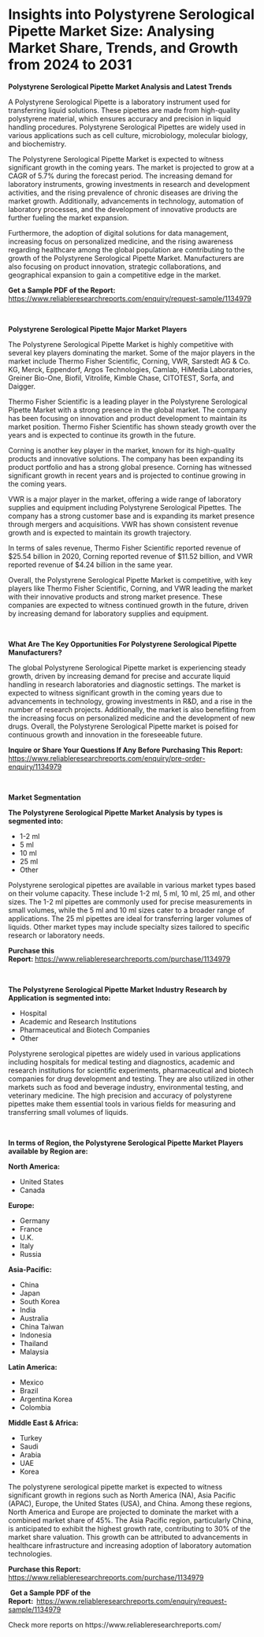 <p><h1>Insights into Polystyrene Serological Pipette Market Size: Analysing Market Share, Trends, and Growth from 2024 to 2031</h1></p><p><strong>Polystyrene Serological Pipette Market Analysis and Latest Trends</strong></p>
<p><p>A Polystyrene Serological Pipette is a laboratory instrument used for transferring liquid solutions. These pipettes are made from high-quality polystyrene material, which ensures accuracy and precision in liquid handling procedures. Polystyrene Serological Pipettes are widely used in various applications such as cell culture, microbiology, molecular biology, and biochemistry.</p><p>The Polystyrene Serological Pipette Market is expected to witness significant growth in the coming years. The market is projected to grow at a CAGR of 5.7% during the forecast period. The increasing demand for laboratory instruments, growing investments in research and development activities, and the rising prevalence of chronic diseases are driving the market growth. Additionally, advancements in technology, automation of laboratory processes, and the development of innovative products are further fueling the market expansion.</p><p>Furthermore, the adoption of digital solutions for data management, increasing focus on personalized medicine, and the rising awareness regarding healthcare among the global population are contributing to the growth of the Polystyrene Serological Pipette Market. Manufacturers are also focusing on product innovation, strategic collaborations, and geographical expansion to gain a competitive edge in the market.</p></p>
<p><strong>Get a Sample PDF of the Report:&nbsp;</strong> <a href="https://www.reliableresearchreports.com/enquiry/request-sample/1134979">https://www.reliableresearchreports.com/enquiry/request-sample/1134979</a></p>
<p>&nbsp;</p>
<p><strong>Polystyrene Serological Pipette Major Market Players</strong></p>
<p><p>The Polystyrene Serological Pipette Market is highly competitive with several key players dominating the market. Some of the major players in the market include Thermo Fisher Scientific, Corning, VWR, Sarstedt AG & Co. KG, Merck, Eppendorf, Argos Technologies, Camlab, HiMedia Laboratories, Greiner Bio-One, Biofil, Vitrolife, Kimble Chase, CITOTEST, Sorfa, and Daigger.</p><p>Thermo Fisher Scientific is a leading player in the Polystyrene Serological Pipette Market with a strong presence in the global market. The company has been focusing on innovation and product development to maintain its market position. Thermo Fisher Scientific has shown steady growth over the years and is expected to continue its growth in the future.</p><p>Corning is another key player in the market, known for its high-quality products and innovative solutions. The company has been expanding its product portfolio and has a strong global presence. Corning has witnessed significant growth in recent years and is projected to continue growing in the coming years.</p><p>VWR is a major player in the market, offering a wide range of laboratory supplies and equipment including Polystyrene Serological Pipettes. The company has a strong customer base and is expanding its market presence through mergers and acquisitions. VWR has shown consistent revenue growth and is expected to maintain its growth trajectory.</p><p>In terms of sales revenue, Thermo Fisher Scientific reported revenue of $25.54 billion in 2020, Corning reported revenue of $11.52 billion, and VWR reported revenue of $4.24 billion in the same year.</p><p>Overall, the Polystyrene Serological Pipette Market is competitive, with key players like Thermo Fisher Scientific, Corning, and VWR leading the market with their innovative products and strong market presence. These companies are expected to witness continued growth in the future, driven by increasing demand for laboratory supplies and equipment.</p></p>
<p>&nbsp;</p>
<p><strong>What Are The Key Opportunities For Polystyrene Serological Pipette Manufacturers?</strong></p>
<p><p>The global Polystyrene Serological Pipette market is experiencing steady growth, driven by increasing demand for precise and accurate liquid handling in research laboratories and diagnostic settings. The market is expected to witness significant growth in the coming years due to advancements in technology, growing investments in R&D, and a rise in the number of research projects. Additionally, the market is also benefiting from the increasing focus on personalized medicine and the development of new drugs. Overall, the Polystyrene Serological Pipette market is poised for continuous growth and innovation in the foreseeable future.</p></p>
<p><strong>Inquire or Share Your Questions If Any Before Purchasing This Report:</strong> <a href="https://www.reliableresearchreports.com/enquiry/pre-order-enquiry/1134979">https://www.reliableresearchreports.com/enquiry/pre-order-enquiry/1134979</a></p>
<p>&nbsp;</p>
<p><strong>Market Segmentation</strong></p>
<p><strong>The Polystyrene Serological Pipette Market Analysis by types is segmented into:</strong></p>
<p><ul><li>1-2 ml</li><li>5 ml</li><li>10 ml</li><li>25 ml</li><li>Other</li></ul></p>
<p><p>Polystyrene serological pipettes are available in various market types based on their volume capacity. These include 1-2 ml, 5 ml, 10 ml, 25 ml, and other sizes. The 1-2 ml pipettes are commonly used for precise measurements in small volumes, while the 5 ml and 10 ml sizes cater to a broader range of applications. The 25 ml pipettes are ideal for transferring larger volumes of liquids. Other market types may include specialty sizes tailored to specific research or laboratory needs.</p></p>
<p><strong>Purchase this Report:&nbsp;</strong><a href="https://www.reliableresearchreports.com/purchase/1134979">https://www.reliableresearchreports.com/purchase/1134979</a></p>
<p>&nbsp;</p>
<p><strong>The Polystyrene Serological Pipette Market Industry Research by Application is segmented into:</strong></p>
<p><ul><li>Hospital</li><li>Academic and Research Institutions</li><li>Pharmaceutical and Biotech Companies</li><li>Other</li></ul></p>
<p><p>Polystyrene serological pipettes are widely used in various applications including hospitals for medical testing and diagnostics, academic and research institutions for scientific experiments, pharmaceutical and biotech companies for drug development and testing. They are also utilized in other markets such as food and beverage industry, environmental testing, and veterinary medicine. The high precision and accuracy of polystyrene pipettes make them essential tools in various fields for measuring and transferring small volumes of liquids.</p></p>
<p>&nbsp;</p>
<p><strong>In terms of Region, the Polystyrene Serological Pipette Market Players available by Region are:</strong></p>
<p>
    <p> <strong> North America: </strong>
        <ul>
            <li>United States</li>
            <li>Canada</li>
        </ul>
        </p> 
    <p> <strong> Europe: </strong>
        <ul>
            <li>Germany</li>
            <li>France</li>
            <li>U.K.</li>
            <li>Italy</li>
            <li>Russia</li>
        </ul>
        </p> 
    <p> <strong> Asia-Pacific: </strong>
        <ul>
            <li>China</li>
            <li>Japan</li>
            <li>South Korea</li>
            <li>India</li>
            <li>Australia</li>
            <li>China Taiwan</li>
            <li>Indonesia</li>
            <li>Thailand</li>
            <li>Malaysia</li>
        </ul>
        </p> 
    <p> <strong> Latin America: </strong>
        <ul>
            <li>Mexico</li>
            <li>Brazil</li>
            <li>Argentina Korea</li>
            <li>Colombia</li>
        </ul>
        </p> 
    <p> <strong> Middle East & Africa: </strong>
        <ul>
            <li>Turkey</li>
            <li>Saudi</li>
            <li>Arabia</li>
            <li>UAE</li>
            <li>Korea</li>
        </ul>
    </p>
    </p>
<p><p>The polystyrene serological pipette market is expected to witness significant growth in regions such as North America (NA), Asia Pacific (APAC), Europe, the United States (USA), and China. Among these regions, North America and Europe are projected to dominate the market with a combined market share of 45%. The Asia Pacific region, particularly China, is anticipated to exhibit the highest growth rate, contributing to 30% of the market share valuation. This growth can be attributed to advancements in healthcare infrastructure and increasing adoption of laboratory automation technologies.</p></p>
<p><strong>Purchase this Report: </strong><a href="https://www.reliableresearchreports.com/purchase/1134979">https://www.reliableresearchreports.com/purchase/1134979</a></p>
<p>&nbsp;<strong>Get a Sample PDF of the Report:&nbsp;&nbsp;</strong><a href="https://www.reliableresearchreports.com/enquiry/request-sample/1134979">https://www.reliableresearchreports.com/enquiry/request-sample/1134979</a></p>
<p><strong></strong></p>
<p>Check more reports on https://www.reliableresearchreports.com/</p>